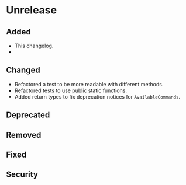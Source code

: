 # Unrelease

## Added
- This changelog.
- 
## Changed
- Refactored a test to be more readable with different methods.
- Refactored tests to use public static functions.
- Added return types to fix deprecation notices for `AvailableCommands`.

## Deprecated

## Removed

## Fixed

## Security

